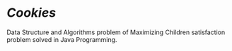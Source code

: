 # ${Cookies}$
Data Structure and Algorithms problem of Maximizing Children satisfaction problem solved in Java Programming.
